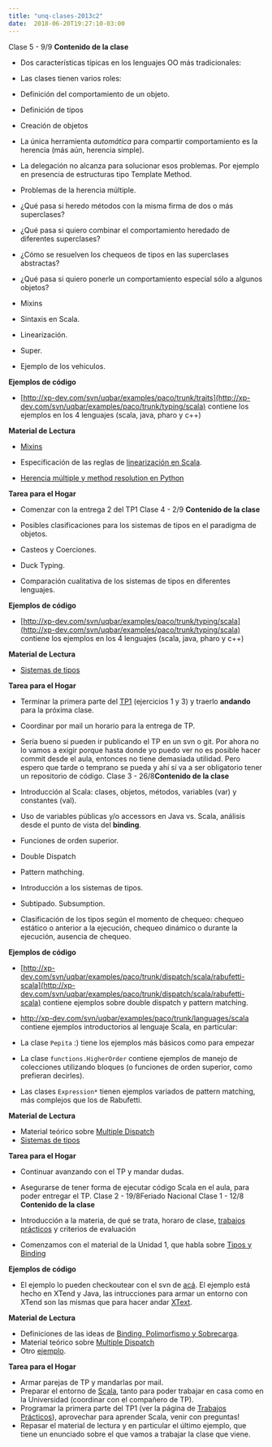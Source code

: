 ```yaml
---
title: "unq-clases-2013c2"
date:  2018-06-20T19:27:10-03:00
---
```



Clase 5 - 9/9 **Contenido de la clase**


* Dos características típicas en los lenguajes OO más tradicionales:

 * Las clases tienen varios roles:

  * Definición del comportamiento de un objeto.
  * Definición de tipos
  * Creación de objetos
 * La única herramienta *automática* para compartir comportamiento es la herencia (más aún, herencia simple).
* La delegación no alcanza para solucionar esos problemas. Por ejemplo en presencia de estructuras tipo Template Method.
* Problemas de la herencia múltiple.

 * ¿Qué pasa si heredo métodos con la misma firma de dos o más superclases?
 * ¿Qué pasa si quiero combinar el comportamiento heredado de diferentes superclases?
 * ¿Cómo se resuelven los chequeos de tipos en las superclases abstractas?
 * ¿Qué pasa si quiero ponerle un comportamiento especial sólo a algunos objetos?
* Mixins

 * Sintaxis en Scala.
 * Linearización.
 * Super.
 * Ejemplo de los vehiculos.

**Ejemplos de código**

* [http://xp-dev.com/svn/uqbar/examples/paco/trunk/traits](http://xp-dev.com/svn/uqbar/examples/paco/trunk/typing/scala) contiene los ejemplos en los 4 lenguajes (scala, java, pharo y c++) 

**Material de Lectura**


* [Mixins](conceptos-mixins)

* Especificación de las reglas de [linearización en Scala](http://jim-mcbeath.blogspot.com.ar/2009/08/scala-class-linearization.html#rules).
* [Herencia múltiple y method resolution en Python](http://www.python.org/download/releases/2.3/mro/)

**Tarea para el Hogar**


* Comenzar con la entrega 2 del TP1
 Clase 4 - 2/9 **Contenido de la clase**


* Posibles clasificaciones para los sistemas de tipos en el paradigma de objetos.
* Casteos y Coerciones.
* Duck Typing.
* Comparación cualitativa de los sistemas de tipos en diferentes lenguajes.

**Ejemplos de código**

* [http://xp-dev.com/svn/uqbar/examples/paco/trunk/typing/scala](http://xp-dev.com/svn/uqbar/examples/paco/trunk/typing/scala) contiene los ejemplos en los 4 lenguajes (scala, java, pharo y c++) 

**Material de Lectura**


* [Sistemas de tipos](conceptos-tipos-binding-sistemas-de-tipos)


**Tarea para el Hogar**


* Terminar la primera parte del [TP1](unq-tps-2013c2) (ejercicios 1 y 3) y traerlo **andando** para la próxima clase.
* Coordinar por mail un horario para la entrega de TP.
* Sería bueno si pueden ir publicando el TP en un svn o git. Por ahora no lo vamos a exigir porque hasta donde yo puedo ver no es posible hacer commit desde el aula, entonces no tiene demasiada utilidad. Pero espero que tarde o temprano se pueda y ahí sí va a ser obligatorio tener un repositorio de código.
 Clase 3 - 26/8**Contenido de la clase**


* Introducción al Scala: clases, objetos, métodos, variables (var) y constantes (val).

 * Uso de variables públicas y/o accessors en Java vs. Scala, análisis desde el punto de vista del **binding**.
 * Funciones de orden superior.
* Double Dispatch
* Pattern mathching.
* Introducción a los sistemas de tipos. 
* Subtipado. Subsumption.
* Clasificación de los tipos según el momento de chequeo: chequeo estático o anterior a la ejecución, chequeo dinámico o durante la ejecución, ausencia de chequeo.

**Ejemplos de código**

* [http://xp-dev.com/svn/uqbar/examples/paco/trunk/dispatch/scala/rabufetti-scala](http://xp-dev.com/svn/uqbar/examples/paco/trunk/dispatch/scala/rabufetti-scala) contiene ejemplos sobre double dispatch y pattern matching.
* http://xp-dev.com/svn/uqbar/examples/paco/trunk/languages/scala contiene ejemplos introductorios al lenguaje Scala, en particular:

 * La clase `Pepita` :) tiene los ejemplos más básicos como para empezar
 * La clase `functions.HigherOrder` contiene ejemplos de manejo de colecciones utilizando bloques (o funciones de orden superior, como prefieran decirles).
 * Las clases `Expression*` tienen ejemplos variados de pattern matching, más complejos que los de Rabufetti.

**Material de Lectura**


* Material teórico sobre [Multiple Dispatch](conceptos-multiple-dispatch)
* [Sistemas de tipos](conceptos-tipos-binding-sistemas-de-tipos)


**Tarea para el Hogar**


* Continuar avanzando con el TP y mandar dudas.
* Asegurarse de tener forma de ejecutar código Scala en el aula, para poder entregar el TP.
Clase 2 - 19/8Feriado Nacional  Clase 1 - 12/8  
**Contenido de la clase**


* Introducción a la materia, de qué se trata, horaro de clase, [trabajos prácticos](unq-tps-2013c2) y criterios de evaluación
* Comenzamos con el material de la Unidad 1, que habla sobre [Tipos y Binding](-site-programacionhm-temario-unidad-1) 

**Ejemplos de código**

* El ejemplo lo pueden checkoutear con el svn de [acá](http://xp-dev.com/svn/uqbar/examples/paco/trunk/dispatch/xtend/). El ejemplo está hecho en XTend y Java, las intrucciones para armar un entorno con XTend son las mismas que para hacer andar [XText](te-xtext).

**Material de Lectura**


* Definiciones de las ideas de [Binding, Polimorfismo y Sobrecarga](http://uqbar-wiki.org/index.php?title=Binding%2C_polimorfismo_y_sobrecarga).
* Material teórico sobre [Multiple Dispatch](conceptos-multiple-dispatch)
* Otro [ejemplo](https://docs.google.com/document/d/1XWq9azqchoJZ7h8-hLcpA1Zj5T1UtvFtDKbpzxoQ-dw/edit#heading=h.gjdgxs).

**Tarea para el Hogar**


* Armar parejas de TP y mandarlas por mail.
* Preparar el entorno de [Scala](te-scala), tanto para poder trabajar en casa como en la Universidad (coordinar con el compañero de TP).
* Programar la primera parte del TP1 (ver la página de [Trabajos Prácticos](unq-tps-2013c2)), aprovechar para aprender Scala, venir con preguntas!
* Repasar el material de lectura y en particular el último ejemplo, que tiene un enunciado sobre el que vamos a trabajar la clase que viene.